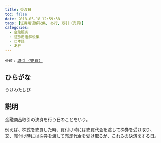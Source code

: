 ```yaml
---
title: 受渡日
toc: false
date: 2018-05-18 12:59:38
tags: [证券用语解说集, あ行, 取引（売買）]
categories:
  - 金融服务
  - 证券用语解说集
  - 日本語
  - あ行
---
```


`分類：` [取引（売買）](/tags/取引（売買）/)

## ひらがな

うけわたしび

## 説明

金融商品取引の決済を行う日のことをいう。

例えば、株式を売買した時、買付け時には売買代金を渡して株券を受け取り、又、売付け時には株券を渡して売却代金を受け取るが、これらの決済をする日。
